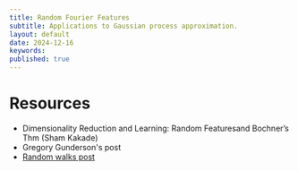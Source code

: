 ```yaml
---
title: Random Fourier Features
subtitle: Applications to Gaussian process approximation.
layout: default
date: 2024-12-16
keywords:
published: true
---
```


# Resources
- Dimensionality Reduction and Learning: Random Featuresand Bochner’s Thm (Sham Kakade)
- Gregory Gunderson's post
- [Random walks post](https://random-walks.org/book/papers/rff/rff.html)
